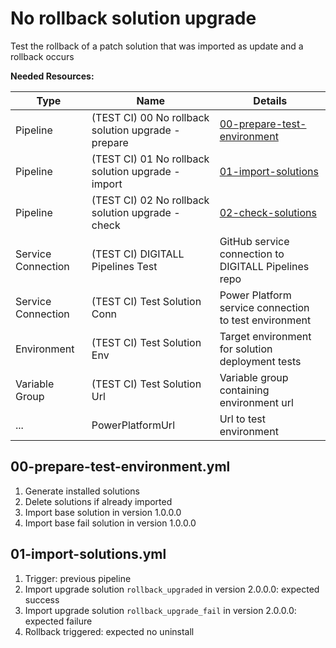 # No rollback solution upgrade

Test the rollback of a patch solution that was imported as update and a rollback occurs

**Needed Resources:**

| Type               | Name                                                | Details                                                                         |
| ------------------ | --------------------------------------------------- | ------------------------------------------------------------------------------- |
| Pipeline           | (TEST CI) 00 No rollback solution upgrade - prepare | [00-prepare-test-environment](.azure-pipelines/00-prepare-test-environment.yml) |
| Pipeline           | (TEST CI) 01 No rollback solution upgrade - import  | [01-import-solutions](.azure-pipelines/01-import-solutions.yml)                 |
| Pipeline           | (TEST CI) 02 No rollback solution upgrade - check   | [02-check-solutions](.azure-pipelines/02-check-solutions.yml)                   |
| Service Connection | (TEST CI) DIGITALL Pipelines Test                   | GitHub service connection to DIGITALL Pipelines repo                            |
| Service Connection | (TEST CI) Test Solution Conn                        | Power Platform service connection to test environment                           |
| Environment        | (TEST CI) Test Solution Env                         | Target environment for solution deployment tests                                |
| Variable Group     | (TEST CI) Test Solution Url                         | Variable group containing environment url                                       |
| ...                | PowerPlatformUrl                                    | Url to test environment                                                         |

## 00-prepare-test-environment.yml

1. Generate installed solutions
2. Delete solutions if already imported
3. Import base solution in version 1.0.0.0
4. Import base fail solution in version 1.0.0.0

## 01-import-solutions.yml

1. Trigger: previous pipeline
2. Import upgrade solution `rollback_upgraded` in version 2.0.0.0: expected success
3. Import upgrade solution `rollback_upgrade_fail` in version 2.0.0.0: expected failure
4. Rollback triggered: expected no uninstall
